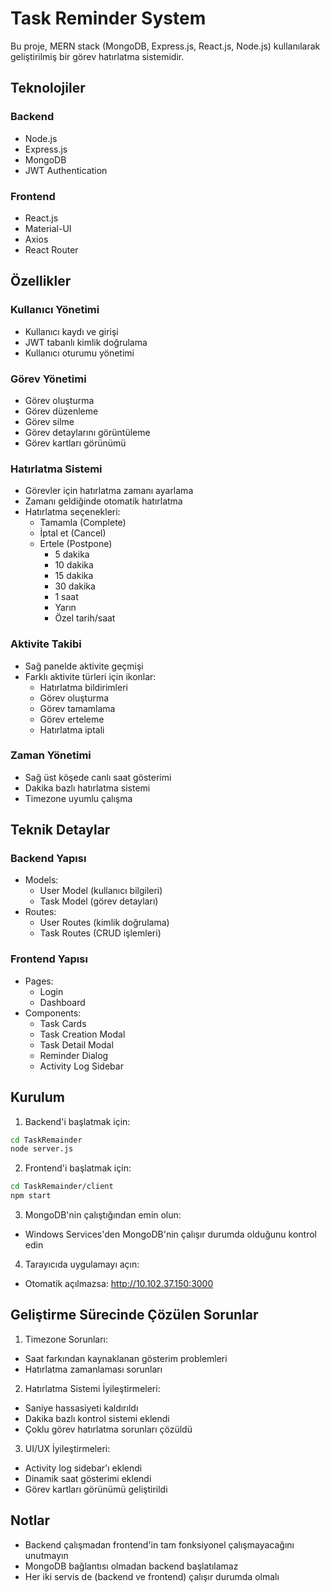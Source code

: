 # Task Reminder System

Bu proje, MERN stack (MongoDB, Express.js, React.js, Node.js) kullanılarak geliştirilmiş bir görev hatırlatma sistemidir.

## Teknolojiler

### Backend
- Node.js
- Express.js
- MongoDB
- JWT Authentication

### Frontend
- React.js
- Material-UI
- Axios
- React Router

## Özellikler

### Kullanıcı Yönetimi
- Kullanıcı kaydı ve girişi
- JWT tabanlı kimlik doğrulama
- Kullanıcı oturumu yönetimi

### Görev Yönetimi
- Görev oluşturma
- Görev düzenleme
- Görev silme
- Görev detaylarını görüntüleme
- Görev kartları görünümü

### Hatırlatma Sistemi
- Görevler için hatırlatma zamanı ayarlama
- Zamanı geldiğinde otomatik hatırlatma
- Hatırlatma seçenekleri:
  - Tamamla (Complete)
  - İptal et (Cancel)
  - Ertele (Postpone)
    - 5 dakika
    - 10 dakika
    - 15 dakika
    - 30 dakika
    - 1 saat
    - Yarın
    - Özel tarih/saat

### Aktivite Takibi
- Sağ panelde aktivite geçmişi
- Farklı aktivite türleri için ikonlar:
  - Hatırlatma bildirimleri
  - Görev oluşturma
  - Görev tamamlama
  - Görev erteleme
  - Hatırlatma iptali

### Zaman Yönetimi
- Sağ üst köşede canlı saat gösterimi
- Dakika bazlı hatırlatma sistemi
- Timezone uyumlu çalışma

## Teknik Detaylar

### Backend Yapısı
- Models:
  - User Model (kullanıcı bilgileri)
  - Task Model (görev detayları)
- Routes:
  - User Routes (kimlik doğrulama)
  - Task Routes (CRUD işlemleri)

### Frontend Yapısı
- Pages:
  - Login
  - Dashboard
- Components:
  - Task Cards
  - Task Creation Modal
  - Task Detail Modal
  - Reminder Dialog
  - Activity Log Sidebar

## Kurulum

1. Backend'i başlatmak için:
```bash
cd TaskRemainder
node server.js
```

2. Frontend'i başlatmak için:
```bash
cd TaskRemainder/client
npm start
```

3. MongoDB'nin çalıştığından emin olun:
- Windows Services'den MongoDB'nin çalışır durumda olduğunu kontrol edin

4. Tarayıcıda uygulamayı açın:
- Otomatik açılmazsa: http://10.102.37.150:3000

## Geliştirme Sürecinde Çözülen Sorunlar

1. Timezone Sorunları:
- Saat farkından kaynaklanan gösterim problemleri
- Hatırlatma zamanlaması sorunları

2. Hatırlatma Sistemi İyileştirmeleri:
- Saniye hassasiyeti kaldırıldı
- Dakika bazlı kontrol sistemi eklendi
- Çoklu görev hatırlatma sorunları çözüldü

3. UI/UX İyileştirmeleri:
- Activity log sidebar'ı eklendi
- Dinamik saat gösterimi eklendi
- Görev kartları görünümü geliştirildi

## Notlar

- Backend çalışmadan frontend'in tam fonksiyonel çalışmayacağını unutmayın
- MongoDB bağlantısı olmadan backend başlatılamaz
- Her iki servis de (backend ve frontend) çalışır durumda olmalı 